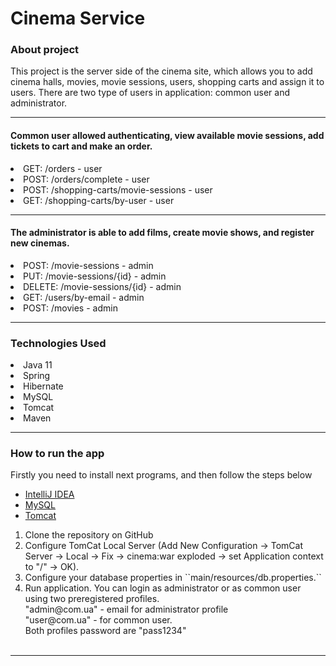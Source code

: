 # Cinema Service
### About project
This project is the server side of the cinema site, which allows you to add cinema halls, movies, movie sessions,
users, shopping carts and assign it to users. There are two type of users in application: common user and administrator.

<hr>

#### Common user allowed authenticating, view available movie sessions, add tickets to cart and make an order.
<li>GET: /orders - user</li>
<li>POST: /orders/complete - user</li>
<li>POST: /shopping-carts/movie-sessions - user</li>
<li>GET: /shopping-carts/by-user - user</li>

<hr>

#### The administrator is able to add films, create movie shows, and register new cinemas.
<li>POST: /movie-sessions - admin</li>
<li>PUT: /movie-sessions/{id} - admin</li>
<li>DELETE: /movie-sessions/{id} - admin</li>
<li>GET: /users/by-email - admin</li>
<li>POST: /movies - admin</li>
<hr>

### Technologies Used
<li>Java 11</li>
<li>Spring</li>
<li>Hibernate</li>
<li>MySQL</li>
<li>Tomcat</li>
<li>Maven</li>
<hr>

### How to run the app
Firstly you need to install next programs,
and then follow the steps below
<ul>
<li><a href="https://www.jetbrains.com/idea/"> IntelliJ IDEA</a></li>
<li><a href="https://dev.mysql.com/downloads/installer/">MySQL</a></li>
<li><a href="https://tomcat.apache.org/download-90.cgi">Tomcat</a></li>
</ul>
<ol>
<li>Clone the repository on GitHub</li>
<li>Configure TomCat Local Server (Add New Configuration -> TomCat Server -> Local -> Fix -> cinema:war exploded -> set Application context to "/" -> OK).</li>
<li> Configure your database properties in ``main/resources/db.properties.``</li>
<li> Run application. You can login as administrator or as common user using two preregistered profiles. </br>
"admin@com.ua" - email for administrator profile </br>
"user@com.ua" - for common user. </br>
Both profiles password are "pass1234"</li> </br>
</ol>

<hr>